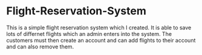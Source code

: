 # Flight-Reservation-System

This is a simple flight reservation system which I created. It is able to save lots of differnet flights which an admin enters into the system.
The customers must then create an account and can add flights to their account and can also remove them. 
